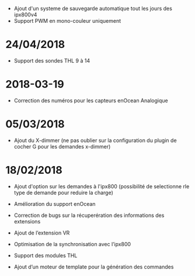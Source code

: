 - Ajout d'un systeme de sauvegarde automatique tout les jours des ipx800v4
- Support PWM en mono-couleur uniquement

# 24/04/2018

-   Support des sondes THL 9 à 14

# 2018-03-19

-   Correction des numéros pour les capteurs enOcean Analogique

# 05/03/2018

-   Ajout du X-dimmer (ne pas oublier sur la configuration du plugin de cocher G pour les demandes x-dimmer)

#  18/02/2018

-   Ajout d'option sur les demandes à l'ipx800 (possibilité de selectionne rle type de demande pour reduire la charge)

-   Amélioration du support enOcean

-   Correction de bugs sur la récuperération des informations des
    extensions

-   Ajout de l’extension VR

-   Optimisation de la synchronisation avec l’ipx800

-   Support des modules THL

-   Ajout d’un moteur de template pour la génération des commandes
